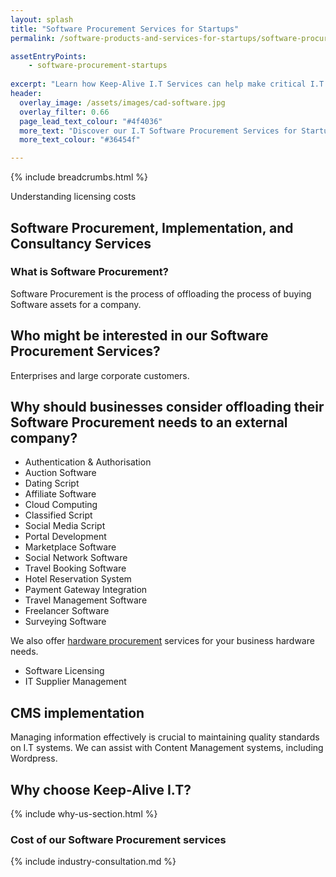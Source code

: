 ```yaml
---
layout: splash
title: "Software Procurement Services for Startups"
permalink: /software-products-and-services-for-startups/software-procurement

assetEntryPoints:
    - software-procurement-startups
    
excerpt: "Learn how Keep-Alive I.T Services can help make critical I.T Software decisions and develop bespoke Software solutions for your business."
header:
  overlay_image: /assets/images/cad-software.jpg
  overlay_filter: 0.66 
  page_lead_text_colour: "#4f4036"
  more_text: "Discover our I.T Software Procurement Services for Startup Businesses"
  more_text_colour: "#36454f"

---
```


{% include breadcrumbs.html %}

Understanding licensing costs


## Software Procurement, Implementation, and Consultancy Services

### What is Software Procurement?
Software Procurement is the process of offloading the process of buying Software assets for a company.

## Who might be interested in our Software Procurement Services?
Enterprises and large corporate customers.

## Why should businesses consider offloading their Software Procurement needs to an external company?


- Authentication & Authorisation
- Auction Software
- Dating Script
- Affiliate Software
- Cloud Computing
- Classified Script
- Social Media Script
- Portal Development
- Marketplace Software
- Social Network Software
- Travel Booking Software
- Hotel Reservation System
- Payment Gateway Integration
- Travel Management Software
- Freelancer Software
- Surveying Software

We also offer <a href="">hardware procurement</a> services for your business hardware needs.

- Software Licensing
- IT Supplier Management


## CMS implementation
Managing information effectively is crucial to maintaining quality standards on I.T systems. We can assist with Content Management systems, including Wordpress.


## Why choose Keep-Alive I.T?
{% include why-us-section.html %}

### Cost of our Software Procurement services

{% include industry-consultation.md %}